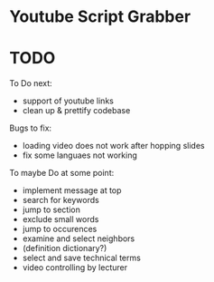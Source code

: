 <!--
author:   Daniel Hoffmann
version:  0.0.1
language: en
narrator: US English Female

online-link: https://cdn.jsdelivr.net/gh/kaptn-seebar/english-lia/
offline-link: http://localhost:3000/home/english-lia/

script: https://cdn.jsdelivr.net/gh/kaptn-seebar/english-lia/
script: https://cdn.jsdelivr.net/gh/kaptn-seebar/english-lia/
script: https://cdn.jsdelivr.net/gh/kaptn-seebar/english-lia/
script: https://cdn.jsdelivr.net/gh/kaptn-seebar/english-lia/
link: https://cdn.jsdelivr.net/gh/kaptn-seebar/english-lia/
link: https://cdn.jsdelivr.net/gh/kaptn-seebar/english-lia/

-->

# Youtube Script Grabber

<script input="hidden" defer>

  let grabber = new Grabber();
  window['grabber'] = grabber;

  let lul = new Lul();
  window['lul'] = lul;

  loadYTAPI();
  initalizeUI()

</script>

<div id='frame'></div>

# TODO

To Do next:
* support of youtube links
* clean up & prettify codebase


Bugs to fix:
* loading video does not work after hopping slides
* fix some languaes not working


To maybe Do at some point:
* implement message at top
* search for keywords
* jump to section
* exclude small words
* jump to occurences
* examine and select neighbors
* (definition dictionary?)
* select and save technical terms
* video controlling by lecturer




